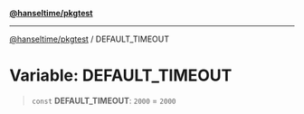 [**@hanseltime/pkgtest**](../README.md)

***

[@hanseltime/pkgtest](../README.md) / DEFAULT\_TIMEOUT

# Variable: DEFAULT\_TIMEOUT

> `const` **DEFAULT\_TIMEOUT**: `2000` = `2000`
